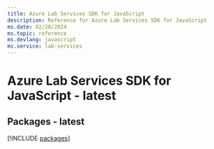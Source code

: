 ```yaml
---
title: Azure Lab Services SDK for JavaScript
description: Reference for Azure Lab Services SDK for JavaScript
ms.date: 02/28/2024
ms.topic: reference
ms.devlang: javascript
ms.service: lab-services
---
```

# Azure Lab Services SDK for JavaScript - latest
## Packages - latest
[!INCLUDE [packages](lab-services-index.md)]